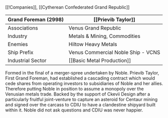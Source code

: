 [[!Companies]], [[Cytherean Confederated Grand Republic]]

| Grand Foreman (2998) | [[Prievib Taylor]]                 |
| -------------------- | ---------------------------------- |
| Associations         | Venus Grand Republic               |
| Industry             | Metals & Mining, Commodities       |
| Enemies              | Hiltow Heavy Metals                |
| Ship Prefix          | Venus Commercial Noble Ship - VCNS |
| Industrial Sector    | [[Basic Metal Production]]         |

Formed in the final of a merger-spree undertaken by Noble. Prievib Taylor, First Grand Foreman, had established a cascading contract which would cede shares from operating investors to subsidiaries of Noble and her allies. Therefore putting Noble in position to assume a monopoly over the Venusian metals trade. 
Backed by the support of Ckevii Design after a particularly fruitful joint-venture to capture an asteroid for Centaur mining and signed over the carcass to CDIU to have a clandestine shipyard built within it. Noble did not ask questions and CDIU was never happier.


